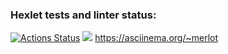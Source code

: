 ### Hexlet tests and linter status:
[![Actions Status](https://github.com/merlych/frontend-project-44/actions/workflows/hexlet-check.yml/badge.svg)](https://github.com/merlych/frontend-project-44/actions)
<a href="https://codeclimate.com/github/merlych/frontend-project-44/maintainability"><img src="https://api.codeclimate.com/v1/badges/2a25142a4ff639e2a3d3/maintainability" /></a>
https://asciinema.org/~merlot
